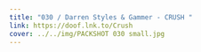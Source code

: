 ```yaml
---
title: "030 / Darren Styles & Gammer - CRUSH "
link: https://doof.lnk.to/Crush
cover: ../../img/PACKSHOT 030 small.jpg
---
```

